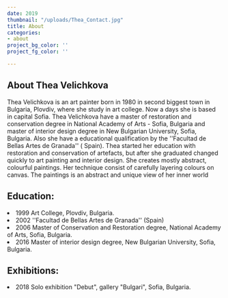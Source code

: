```yaml
---
date: 2019
thumbnail: "/uploads/Thea_Contact.jpg"
title: About
categories:
- about
project_bg_color: ''
project_fg_color: ''

---
```

<h2>About Thea Velichkova</h2>

<p>Thea Velichkova is an art painter born in 1980 in second biggest town in Bulgaria, Plovdiv, where she study in art college. Now a days she is based in capital Sofia. Thea Velichkova have a master of restoration and conservation degree in National Academy of Arts - Sofia, Bulgaria and master of interior design degree in New Bulgarian University, Sofia, Bulgaria. Also she have a educational qualification by the ''Facultad de Bellas Artes de Granada'' ( Spain). Thea started her education with restoration and conservation of artefacts, but after she graduated changed quickly to art painting and interior design. She creates mostly abstract, colourful paintings. Her technique consist of carefully layering colours on canvas. The paintings is an abstract and unique view of her inner world </p>

<h2>Education:</h2>

<li>1999 Art College, Plovdiv, Bulgaria.</li>

<li>2002 ''Facultad de Bellas Artes de Granada'' (Spain)</li>

<li>2006 Master of Conservation and Restoration degree, National Academy of Arts, Sofia, Bulgaria.</li>

<li>2016 Master of interior design degree, New Bulgarian University, Sofia, Bulgaria.</li>

<p></p>

<h2>Exhibitions:</h2>

<li>2018 Solo exhibition "Debut", gallery "Bulgari", Sofia, Bulgaria.</li>